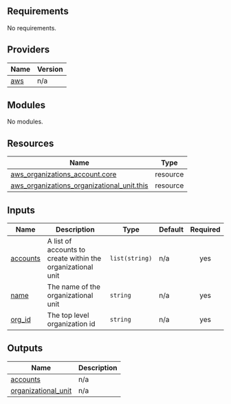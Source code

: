 ## Requirements

No requirements.

## Providers

| Name | Version |
|------|---------|
| <a name="provider_aws"></a> [aws](#provider\_aws) | n/a |

## Modules

No modules.

## Resources

| Name | Type |
|------|------|
| [aws_organizations_account.core](https://registry.terraform.io/providers/hashicorp/aws/latest/docs/resources/organizations_account) | resource |
| [aws_organizations_organizational_unit.this](https://registry.terraform.io/providers/hashicorp/aws/latest/docs/resources/organizations_organizational_unit) | resource |

## Inputs

| Name | Description | Type | Default | Required |
|------|-------------|------|---------|:--------:|
| <a name="input_accounts"></a> [accounts](#input\_accounts) | A list of accounts to create within the organizational unit | `list(string)` | n/a | yes |
| <a name="input_name"></a> [name](#input\_name) | The name of the organizational unit | `string` | n/a | yes |
| <a name="input_org_id"></a> [org\_id](#input\_org\_id) | The top level organization id | `string` | n/a | yes |

## Outputs

| Name | Description |
|------|-------------|
| <a name="output_accounts"></a> [accounts](#output\_accounts) | n/a |
| <a name="output_organizational_unit"></a> [organizational\_unit](#output\_organizational\_unit) | n/a |
